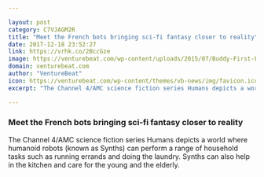 ```yaml
---

layout: post
category: C7VJAGM2R
title: "Meet the French bots bringing sci-fi fantasy closer to reality"
date: 2017-12-18 23:52:27
link: https://vrhk.co/2BccGze
image: https://venturebeat.com/wp-content/uploads/2015/07/Buddy-First-Family.jpg?fit=780%2C438&strip=all
domain: venturebeat.com
author: "VentureBeat"
icon: https://venturebeat.com/wp-content/themes/vb-news/img/favicon.ico
excerpt: "The Channel 4/AMC science fiction series Humans depicts a world where humanoid robots (known as Synths) can perform a range of household tasks such as running errands and doing the laundry. Synths can also help in the kitchen and care for the young and the elderly."

---
```


### Meet the French bots bringing sci-fi fantasy closer to reality

The Channel 4/AMC science fiction series Humans depicts a world where humanoid robots (known as Synths) can perform a range of household tasks such as running errands and doing the laundry. Synths can also help in the kitchen and care for the young and the elderly.